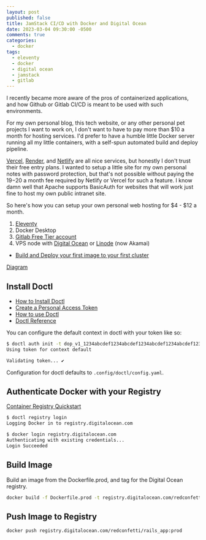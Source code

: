 ```yaml
---
layout: post
published: false
title: JamStack CI/CD with Docker and Digital Ocean
date: 2023-03-04 09:30:00 -0500
comments: true
categories:
  - docker
tags:
  - eleventy
  - docker
  - digital ocean
  - jamstack
  - gitlab
---
```


I recently became more aware of the pros of containerized applications,
and how Github or Gitlab CI/CD is meant to be used with such environments.

For my own personal blog, this tech website, or any other personal pet projects
I want to work on, I don't want to have to pay more than $10 a month for
hosting services. I'd prefer to have a humble little Docker server running
all my little containers, with a self-spun automated build and deploy pipeline.

[Vercel], [Render], and [Netlify] are all nice services, but honestly I don't
trust their free entry plans. I wanted to setup a little site for my own
personal notes with password protection, but that's not possible without paying
the $19-$20 a month fee required by Netlify or Vercel for such a feature. I
know damn well that Apache supports BasicAuth for websites that will work
just fine to host my own public intranet site.

So here's how you can setup your own personal web hosting for $4 - $12 a month.

1. [Eleventy](https://www.11ty.dev/)
1. Docker Desktop
1. [Gitlab Free Tier account]
1. VPS node with [Digital Ocean] or [Linode] (now Akamai)

* [Build and Deploy your first image to your first cluster]

[Diagram](https://docs.google.com/drawings/d/1ZnFu51UhOB4DkxbAVRmSZnSycMzWQMWYbFS4Kzj4jMo/edit)

## Install Doctl

* [How to Install Doctl](https://docs.digitalocean.com/reference/doctl/how-to/install/)
* [Create a Personal Access Token](https://docs.digitalocean.com/reference/api/create-personal-access-token/)
* [How to use Doctl](https://www.digitalocean.com/community/tutorials/how-to-use-doctl-the-official-digitalocean-command-line-client)
* [Doctl Reference](https://docs.digitalocean.com/reference/doctl/reference/)

You can configure the default context in doctl with your token like so:

```bash
$ doctl auth init -t dop_v1_1234abcdef1234abcdef1234abcdef1234abcdef1234
Using token for context default

Validating token... ✔
```

Configuration for doctl defaults to `.config/doctl/config.yaml`.

## Authenticate Docker with your Registry

[Container Registry Quickstart](https://docs.digitalocean.com/products/container-registry/quickstart/)

```bash
$ doctl registry login
Logging Docker in to registry.digitalocean.com

$ docker login registry.digitalocean.com
Authenticating with existing credentials...
Login Succeeded
```

## Build Image

Build an image from the Dockerfile.prod, and tag for the Digital Ocean registry.

```bash
docker build -f Dockerfile.prod -t registry.digitalocean.com/redconfetti/rails_app:prod .
```

## Push Image to Registry

```bash
docker push registry.digitalocean.com/redconfetti/rails_app:prod
```

[Vercel]: https://vercel.com/
[Render]: https://render.com/
[Netlify]: https://www.netlify.com/
[Gitlab Free Tier account]: https://about.gitlab.com/pricing/
[Digital Ocean]: https://www.digitalocean.com/pricing/droplets#basic-droplets
[Linode]: https://www.linode.com/products/shared/
[Build and Deploy your first image to your first cluster]: https://docs.digitalocean.com/tutorials/build-and-deploy-your-first-image-to-your-first-cluster/
